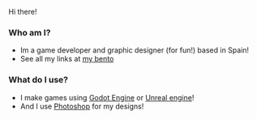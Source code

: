 Hi there!

### Who am I?

 - Im a game developer and graphic designer (for fun!) based in Spain!
 - See all my links at [my bento](https://bento.me/inv)

### What do I use?

 - I make games using [Godot Engine](https://godotengine.org/) or [Unreal engine](https://www.unrealengine.com/)!
 - And I use [Photoshop](https://www.adobe.com/en/products/photoshop.html) for my designs!